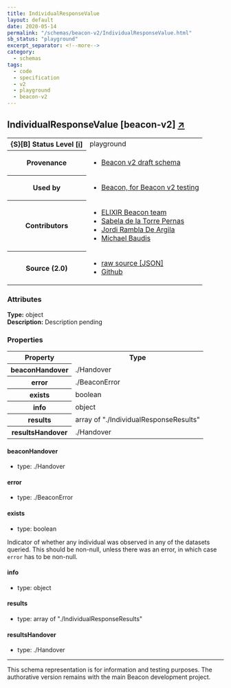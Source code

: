 ```yaml
---
title: IndividualResponseValue
layout: default
date: 2020-05-14
permalink: "/schemas/beacon-v2/IndividualResponseValue.html"
sb_status: "playground"
excerpt_separator: <!--more-->
category:
  - schemas
tags:
  - code
  - specification
  - v2
  - playground
  - beacon-v2
---
```


<div id="schema-header-title">
  <h2>IndividualResponseValue <span id="schema-header-title-project">[beacon-v2] <a href="https://github.com/ga4gh-beacon/specification-v2-test-schemas" target="_BLANK">&nearr;</a></span> </h2>
</div>

<table id="schema-header-table">
  <tr>
    <th>{S}[B] Status Level <a href="https://schemablocks.org/about/sb-status-levels.html">[i]</a></th>
    <td><div id="schema-header-status">playground</div></td>
  </tr>

  <tr>
    <th>Provenance</th>
    <td>
      <ul>
<li><a href="https://github.com/ga4gh-beacon/specification-v2">Beacon v2 draft schema</a></li>
      </ul>
    </td>
  </tr>
  <tr>
    <th>Used by</th>
    <td>
      <ul>
<li><a href="https://github.com/ga4gh-beacon/specification-v2">Beacon, for Beacon v2 testing</a></li>
      </ul>
    </td>
  </tr>

<!--more-->

  <tr>
    <th>Contributors</th>
    <td>
      <ul>
<li><a href="https://beacon-project.io/categories/people.html">ELIXIR Beacon team</a></li>
<li><a href="https://beacon-project.io/people/Sabela-de-la-Torre/">Sabela de la Torre Pernas</a></li>
<li><a href="https://beacon-project.io/people/Jordi-Rambla/">Jordi Rambla De Argila</a></li>
<li><a href="https://orcid.org/0000-0002-9903-4248">Michael Baudis</a></li>
      </ul>
    </td>
  </tr>
  <tr>
    <th>Source (2.0)</th>
    <td>
      <ul>
        <li><a href="current/IndividualResponseValue.json" target="_BLANK">raw source [JSON]</a></li>
        <li><a href="https://github.com/ga4gh-beacon/specification-v2-test-schemas/blob/master/schemas/IndividualResponseValue.yaml" target="_BLANK">Github</a></li>
      </ul>
    </td>
  </tr>
</table>

<div id="schema-attributes-title">
  <h3>Attributes</h3>
</div>

  
__Type:__ object  
__Description:__ Description pending

### Properties

<table id="schema-properties-table">
  <tr>
    <th>Property</th>
    <th>Type</th>
  </tr>
  <tr>
    <th>beaconHandover</th>
    <td>./Handover</td>
  </tr>
  <tr>
    <th>error</th>
    <td>./BeaconError</td>
  </tr>
  <tr>
    <th>exists</th>
    <td>boolean</td>
  </tr>
  <tr>
    <th>info</th>
    <td>object</td>
  </tr>
  <tr>
    <th>results</th>
    <td>array of "./IndividualResponseResults"</td>
  </tr>
  <tr>
    <th>resultsHandover</th>
    <td>./Handover</td>
  </tr>

</table>


#### beaconHandover

* type: ./Handover




#### error

* type: ./BeaconError




#### exists

* type: boolean

Indicator of whether any individual was observed in any of the
datasets queried. This should be non-null, unless there was an
error, in which case `error` has to be non-null.



#### info

* type: object




#### results

* type: array of "./IndividualResponseResults"




#### resultsHandover

* type: ./Handover



<hr/>
<div id="schema-footer">
This schema representation is for information and testing purposes. The authorative 
version remains with the main Beacon development project.
</div>


